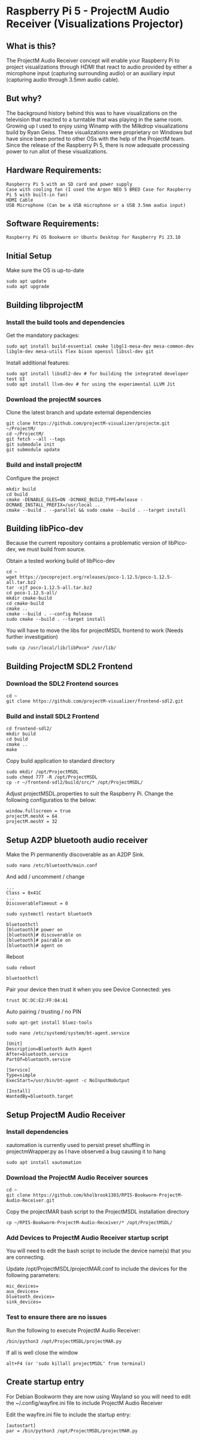 # Raspberry Pi 5 - ProjectM Audio Receiver (Visualizations Projector)

## What is this?
The ProjectM Audio Receiver concept will enable your Raspberry Pi to project visualizations through HDMI that react to audio provided by either a microphone input (capturing surrounding audio) or an auxiliary input (capturing audio through 3.5mm audio cable).  

## But why?
The background history behind this was to have visualizations on the television that reacted to a turntable that was playing in the same room.  Growing up I used to enjoy using Winamp with the Milkdrop visualizations build by Ryan Geiss.  These visualizations were proprietary on Windows but have since been ported to other OSs with the help of the ProjectM team.  Since the release of the Raspberry Pi 5, there is now adequate processing power to run allot of these visualizations.

## Hardware Requirements:
```
Raspberry Pi 5 with an SD card and power supply
Case with cooling fan (I used the Argon NEO 5 BRED Case for Raspberry Pi 5 with built-in fan)
HDMI Cable
USB Microphone (Can be a USB microphone or a USB 3.5mm audio input)
```

## Software Requirements:
```
Raspberry Pi OS Bookworm or Ubuntu Desktop for Raspberry Pi 23.10
```

## Initial Setup
Make sure the OS is up-to-date
```
sudo apt update
sudo apt upgrade
```

## Building libprojectM 
### Install the build tools and dependencies
Get the mandatory packages:
```
sudo apt install build-essential cmake libgl1-mesa-dev mesa-common-dev libglm-dev mesa-utils flex bison openssl libssl-dev git
```

Install additional features:
```
sudo apt install libsdl2-dev # for building the integrated developer test UI
sudo apt install llvm-dev # for using the experimental LLVM Jit
```

### Download the projectM sources
Clone the latest branch and update external dependencies
```
git clone https://github.com/projectM-visualizer/projectm.git ~/ProjectM/
cd ~/ProjectM/
git fetch --all --tags
git submodule init
git submodule update
```

### Build and install projectM
Configure the project
```
mkdir build
cd build
cmake -DENABLE_GLES=ON -DCMAKE_BUILD_TYPE=Release -DCMAKE_INSTALL_PREFIX=/usr/local ..
cmake --build . --parallel && sudo cmake --build . --target install
```

## Building libPico-dev
Because the current repository contains a problematic version of libPico-dev, we must build from source.

Obtain a tested working build of libPico-dev
```
cd ~
wget https://pocoproject.org/releases/poco-1.12.5/poco-1.12.5-all.tar.bz2
tar -xjf poco-1.12.5-all.tar.bz2
cd poco-1.12.5-all/
mkdir cmake-build
cd cmake-build
cmake ..
cmake --build . --config Release
sudo cmake --build . --target install
```
You will have to move the libs for projectMSDL frontend to work (Needs further investigation)
```
sudo cp /usr/local/lib/libPoco* /usr/lib/
```
## Building ProjectM SDL2 Frontend
### Download the SDL2 Frontend sources
```
cd ~
git clone https://github.com/projectM-visualizer/frontend-sdl2.git
```

### Build and install SDL2 Frontend
```
cd frontend-sdl2/
mkdir build
cd build
cmake ..
make
```

Copy build application to standard directory
```
sudo mkdir /opt/ProjectMSDL
sudo chmod 777 -R /opt/ProjectMSDL
cp -r ~/frontend-sdl2/build/src/* /opt/ProjectMSDL/
```

Adjust projectMSDL.properties to suit the Raspberry Pi.  Change the following configuratios to the below:
```
window.fullscreen = true
projectM.meshX = 64
projectM.meshY = 32
```

## Setup A2DP bluetooth audio receiver
Make the Pi permanently discoverable as an A2DP Sink.
```
sudo nano /etc/bluetooth/main.conf
```

And add / uncomment / change
```
...
Class = 0x41C
...
DiscoverableTimeout = 0
```

```
sudo systemctl restart bluetooth
```

```
bluetoothctl
[bluetooth]# power on
[bluetooth]# discoverable on
[bluetooth]# pairable on
[bluetooth]# agent on
```

Reboot
```
sudo reboot
```

```
bluetoothctl
```
Pair your device then trust it when you see Device <MAC> Connected: yes
```
trust DC:DC:E2:FF:04:A1
```

Auto pairing / trusting / no PIN
```
sudo apt-get install bluez-tools
```

```
sudo nano /etc/systemd/system/bt-agent.service
```

```
[Unit]
Description=Bluetooth Auth Agent
After=bluetooth.service
PartOf=bluetooth.service

[Service]
Type=simple
ExecStart=/usr/bin/bt-agent -c NoInputNoOutput

[Install]
WantedBy=bluetooth.target
```

## Setup ProjectM Audio Receiver
### Install dependencies
xautomation is currently used to persist preset shuffling in projectmWrapper.py as I have observed a bug causing it to hang
```
sudo apt install xautomation
```

### Download the ProjectM Audio Receiver sources
```
cd ~
git clone https://github.com/kholbrook1303/RPI5-Bookworm-ProjectM-Audio-Receiver.git
```

Copy the projectMAR bash script to the ProjectMSDL installation directory
```
cp ~/RPI5-Bookworm-ProjectM-Audio-Receiver/* /opt/ProjectMSDL/
```

### Add Devices to ProjectM Audio Receiver startup script
You will need to edit the bash script to include the device name(s) that you are connecting.

Update /opt/ProjectMSDL/projectMAR.conf to include the devices for the following parameters:
```
mic_devices=
aux_devices=
bluetooth_devices=
sink_devices=
```

### Test to ensure there are no issues
Run the following to execute ProjectM Audio Receiver:
```
/bin/python3 /opt/ProjectMSDL/projectMAR.py
```

If all is well close the window
```
alt+F4 (or 'sudo killall projectMSDL' from terminal)
```

## Create startup entry
For Debian Bookworm they are now using Wayland so you will need to edit the ~/.config/wayfire.ini file to include ProjectM Audio Receiver

Edit the wayfire.ini file to include the startup entry:
```
[autostart]
par = /bin/python3 /opt/ProjectMSDL/projectMAR.py
```

